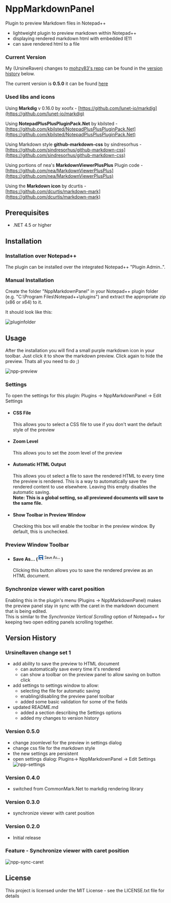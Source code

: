 # NppMarkdownPanel
Plugin to preview Markdown files in Notepad++

- lightweight plugin to preview markdown within Notepad++
- displaying rendered markdown html with embedded IE11
- can save rendered html to a file

### Current Version

My (UrsineRaven) changes to [mohzy83's repo](https://github.com/mohzy83/NppMarkdownPanel) can be found in the [version history](#version-history) below.

The current version is **0.5.0** it can be found [here](https://github.com/mohzy83/NppMarkdownPanel/releases)

### Used libs and icons

Using **Markdig** v 0.16.0 by xoofx - [https://github.com/lunet-io/markdig](https://github.com/lunet-io/markdig)

Using **NotepadPlusPlusPluginPack.Net** by kbilsted - [https://github.com/kbilsted/NotepadPlusPlusPluginPack.Net](https://github.com/kbilsted/NotepadPlusPlusPluginPack.Net)	

Using Markdown style **github-markdown-css** by sindresorhus - [https://github.com/sindresorhus/github-markdown-css](https://github.com/sindresorhus/github-markdown-css)

Using portions of nea's **MarkdownViewerPlusPlus** Plugin code - [https://github.com/nea/MarkdownViewerPlusPlus](https://github.com/nea/MarkdownViewerPlusPlus)

Using the **Markdown icon** by dcurtis  - [https://github.com/dcurtis/markdown-mark](https://github.com/dcurtis/markdown-mark)

## Prerequisites
- .NET 4.5 or higher 

## Installation
### Installation over Notepad++ 
The plugin can be installed over the integrated Notepad++ "Plugin Admin..".
### Manual Installation
Create the folder "NppMarkdownPanel" in your Notepad++ plugin folder (e.g. "C:\Program Files\Notepad++\plugins") and extract the appropriate zip (x86 or x64) to it.

It should look like this:

![pluginfolder](help/pluginfolder.png "Layout of the plugin folder after installation")

## Usage

After the installation you will find a small purple markdown icon in your toolbar.
Just click it to show the markdown preview. Click again to hide the preview.
Thats all you need to do ;)

![npp-preview](help/npp-preview.png "Layout of the plugin folder after installation")

### Settings

To open the settings for this plugin: Plugins -> NppMarkdownPanel -> Edit Settings

* #### CSS File
    This allows you to select a CSS file to use if you don't want the default style of the preview

* #### Zoom Level
    This allows you to set the zoom level of the preview

* #### Automatic HTML Output
    This allows you ot select a file to save the rendered HTML to every time the preview is rendered. This is a way to automatically save the rendered content to use elsewhere. Leaving this empty disables the automatic saving.  
    __Note: This is a global setting, so all previewed documents will save to the same file.__

* #### Show Toolbar in Preview Window
    Checking this box will enable the toolbar in the preview window. By default, this is unchecked.

### Preview Window Toolbar

* #### Save As... (![save-btn](help/save-btn.png "Picture of the Save button on the preview panel toolbar"))
    Clicking this button allows you to save the rendered preview as an HTML document.

### Synchronize viewer with caret position

Enabling this in the plugin's menu (Plugins -> NppMarkdownPanel) makes the preview panel stay in sync with the caret in the markdown document that is being edited.  
This is similar to the _Synchronize Vertical Scrolling_ option of Notepad++ for keeping two open editing panels scrolling together.


## Version History

### UrsineRaven change set 1
- add ability to save the preview to HTML document
    - can automatically save every time it's rendered
    - can show a toolbar on the preview panel to allow saving on button click
- add settings to settings window to allow:
    - selecting the file for automatic saving
    - enabling/disabling the preview panel toolbar
    - added some basic validation for some of the fields
- updated README.md
    - added a section describing the Settings options
    - added my changes to version history

### Version 0.5.0
- change zoomlevel for the preview in settings dialog
- change css file for the markdown style
- the new settings are persistent
- open settings dialog: Plugins-> NppMarkdownPanel -> Edit Settings
![npp-settings](help/open-settings.png "open settings dialog")

### Version 0.4.0
- switched from CommonMark.Net to markdig rendering library

### Version 0.3.0
- synchronize viewer with caret position

### Version 0.2.0
- Initial release


### Feature - Synchronize viewer with caret position

![npp-sync-caret](help/sync_caret.gif "Synchronize viewer with caret position")


## License

This project is licensed under the MIT License - see the LICENSE.txt file for details
